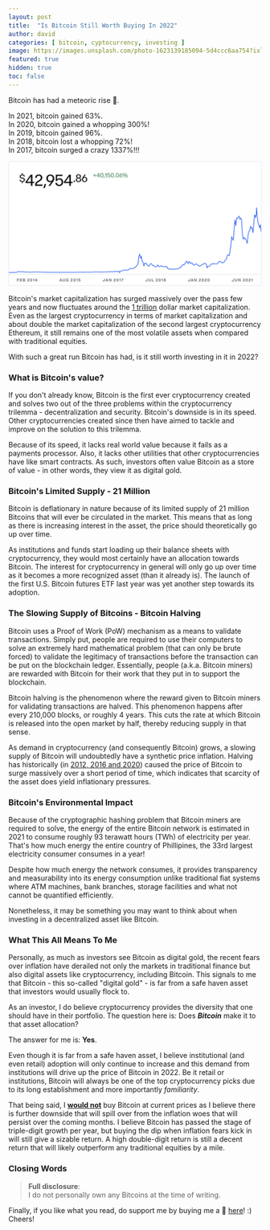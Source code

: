 ```yaml
---
layout: post
title:  "Is Bitcoin Still Worth Buying In 2022"
author: david
categories: [ bitcoin, cyptocurrency, investing ]
image: https://images.unsplash.com/photo-1623139185094-5d4ccc6aa754?ixlib=rb-1.2.1&ixid=MnwxMjA3fDB8MHxwaG90by1wYWdlfHx8fGVufDB8fHx8&auto=format&fit=crop&w=3272&q=80
featured: true
hidden: true
toc: false
---
```


Bitcoin has had a meteoric rise 🚀.

In 2021, bitcoin gained 63%.<br>
In 2020, bitcoin gained a whopping 300%!<br>
In 2019, bitcoin gained 96%.<br>
In 2018, bitcoin lost a whopping 72%!<br>
In 2017, bitcoin surged a crazy 1337%!!!

![bitcoin-chart](../assets/images/bitcoin_chart.png)

Bitcoin's market capitalization has surged massively over the pass few years and now
fluctuates around the <u>1 trillion</u> dollar market capitalization. Even as the largest 
cryptocurrency in terms of market capitalization and about double the market capitalization
of the second largest cryptocurrency Ethereum, it still remains one of the most volatile
assets when compared with traditional equities.

With such a great run Bitcoin has had, is it still worth investing in it in 2022?

### What is Bitcoin's value?

If you don't already know, Bitcoin is the first ever cryptocurrency created and solves two
out of the three problems within the cryptocurrency trilemma - decentralization and security.
Bitcoin's downside is in its speed. Other cryptocurrencies created since then have aimed
to tackle and improve on the solution to this trilemma.

Because of its speed, it lacks real world value because it fails as a payments processor.
Also, it lacks other utilities that other cryptocurrencies have like smart contracts. As such,
investors often value Bitcoin as a store of value - in other words, they view it as digital gold.

### Bitcoin's Limited Supply - 21 Million

Bitcoin is deflationary in nature because of its limited supply of 21 million Bitcoins that will
ever be circulated in the market. This means that as long as there is increasing interest in
the asset, the price should theoretically go up over time.

As institutions and funds start loading up their balance sheets with cryptocurrency, they would
most certainly have an allocation towards Bitcoin. The interest for cryptocurrency in general
will only go up over time as it becomes a more recognized asset (than it already is). The launch
of the first U.S. Bitcoin futures ETF last year was yet another step towards its adoption.

### The Slowing Supply of Bitcoins - Bitcoin Halving

Bitcoin uses a Proof of Work (PoW) mechanism as a means to validate transactions. Simply put,
people are required to use their computers to solve an extremely hard mathematical problem (that
can only be brute forced) to validate the legitimacy of transactions before the transaction
can be put on the blockchain ledger. Essentially, people (a.k.a. Bitcoin miners) are rewarded
with Bitcoin for their work that they put in to support the blockchain.

Bitcoin halving is the phenomenon where the reward given to Bitcoin miners for validating
transactions are halved. This phenomenon happens after every 210,000 blocks, or roughly 4 years.
This cuts the rate at which Bitcoin is released into the open market by half, thereby reducing
supply in that sense.

As demand in cryptocurrency (and consequently Bitcoin) grows, a slowing supply of Bitcoin will
undoubtedly have a synthetic price inflation. Halving has historically (in 
[2012, 2016 and 2020][halving-increase]) caused the price of Bitcoin to surge massively over a
short period of time, which indicates that scarcity of the asset does yield inflationary pressures.

### Bitcoin's Environmental Impact

Because of the cryptographic hashing problem that Bitcoin miners are required to solve, the energy
of the entire Bitcoin network is estimated in 2021 to consume roughly 93 terawatt hours (TWh) of
electricity per year. That's how much energy the entire country of Phillipines, the 33rd largest
electricity consumer consumes in a year!

Despite how much energy the network consumes, it provides transparency and measurability into its
energy consumption unlike traditional fiat systems where ATM machines, bank branches, storage
facilities and what not cannot be quantified efficiently.

Nonetheless, it may be something you may want to think about when investing in a decentralized
asset like Bitcoin.

### What This All Means To Me

Personally, as much as investors see Bitcoin as digital gold, the recent fears over inflation have
derailed not only the markets in traditional finance but also digital assets like cryptocurrency,
including Bitcoin. This signals to me that Bitcoin - this so-called "digital gold" - is far from a
safe haven asset that investors would usually flock to.

As an investor, I do believe cryptocurrency provides the diversity that one should have in their
portfolio. The question here is: Does ***Bitcoin*** make it to that asset allocation?

The answer for me is: **Yes**.

Even though it is far from a safe haven asset, I believe institutional (and even retail) adoption
will only continue to increase and this demand from institutions will drive up the price of Bitcoin
in 2022. Be it retail or institutions, Bitcoin will always be one of the top cryptocurrency picks
due to its long establishment and more importantly *familiarity*.

That being said, I <u><b>would not</b></u> buy Bitcoin at current prices as I believe there is
further downside that will spill over from the inflation woes that will persist over the coming
months. I believe Bitcoin has passed the stage of triple-digit growth per year, but buying the dip
when inflation fears kick in will still give a sizable return. A high double-digit return is
still a decent return that will likely outperform any traditional equities by a mile.

### Closing Words

> **Full disclosure**:<br>
> I do not personally own any Bitcoins at the time of writing.

Finally, if you like what you read, do support me by buying me a 🍺
[here](https://www.buymeacoffee.com/davidcjw)! :) Cheers!

[halving-increase]: https://www.investopedia.com/bitcoin-halving-4843769#:~:text=The%20first%20Bitcoin%20halving%20occurred,to%20occur%20in%20early%202024.
